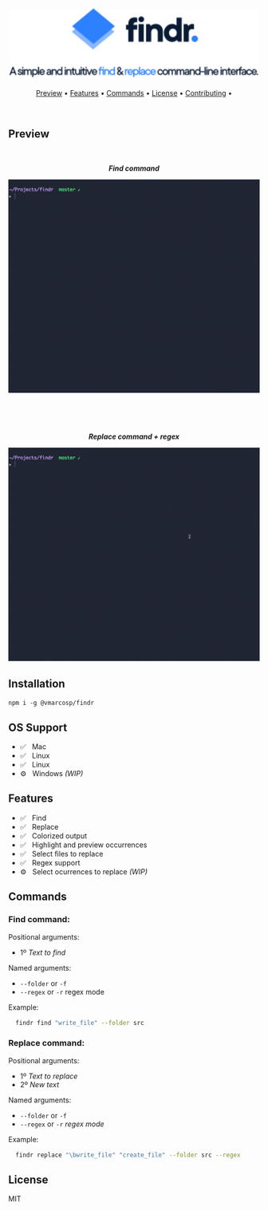 <p align="center">
  <br />
  <img src="./assets/logo.svg" width="500" /> 
</p>
<p align="center">
   <a href="#preview">Preview</a> •
   <a href="#features">Features</a> •
   <a href="#commands">Commands</a> •
   <a href="#license">License</a> •
   <a href="https://github.com/lukinco/timerlab/blob/master/CONTRIBUTING.md">Contributing</a> •
</p>
<br/>

## Preview
<p align="center">
  <br />
  
  <p align="center"><b><i>Find command</i></b></p>
  <p align="center"><img src="./assets/find.gif" width="600" /> </p>
</p>
<br/>
<p align="center">
  <br />
 
  <p align="center"><b><i>Replace command + regex</i></b></p>
  <p align="center"><img src="./assets/replace.gif" width="600" /> </p>
</p>

## Installation
```
npm i -g @vmarcosp/findr
```

## OS Support
- :white_check_mark: &nbsp; Mac
- :white_check_mark: &nbsp; Linux
- :white_check_mark: &nbsp; Linux
- :gear: &nbsp; Windows *(WIP)*

## Features

- :white_check_mark: &nbsp; Find
- :white_check_mark: &nbsp; Replace
- :white_check_mark: &nbsp; Colorized output
- :white_check_mark: &nbsp; Highlight and preview occurrences
- :white_check_mark: &nbsp; Select files to replace
- :white_check_mark: &nbsp; Regex support
- ⚙️  &nbsp; Select ocurrences to replace *(WIP)*

## Commands

### Find command:
Positional arguments:
  - 1º *Text to find*

Named arguments:
  - `--folder` or `-f`
  - `--regex` or `-r` regex mode


Example:
```sh
  findr find "write_file" --folder src
```

### Replace command:
Positional arguments:
 - 1º *Text to replace*
 - 2º *New text*

Named arguments:
  - `--folder` or `-f`
  - `--regex` or `-r` *regex mode*


Example:
```sh
  findr replace "\bwrite_file" "create_file" --folder src --regex
```

## License

MIT
